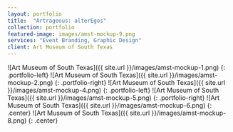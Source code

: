 ```yaml
---
layout: portfolio
title:  "Artrageous: alterEgos"
collection: portfolio
featured-image: images/amst-mockup-9.png
services: "Event Branding, Graphic Design"
client: Art Museum of South Texas
---
```


![Art Museum of South Texas]({{ site.url }}/images/amst-mockup-1.png)
{: .portfolio-left}
![Art Museum of South Texas]({{ site.url }}/images/amst-mockup-2.png)
{: .portfolio-right}
![Art Museum of South Texas]({{ site.url }}/images/amst-mockup-4.png)
{: .portfolio-left}
![Art Museum of South Texas]({{ site.url }}/images/amst-mockup-5.png)
{: .portfolio-right}
![Art Museum of South Texas]({{ site.url }}/images/amst-mockup-6.png)
{: .center}
![Art Museum of South Texas]({{ site.url }}/images/amst-mockup-8.png)
{: .center}

